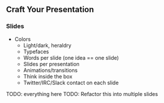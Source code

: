 ## Craft Your Presentation

### Slides

* Colors
  * Light/dark, heraldry
  * Typefaces
  * Words per slide (one idea == one slide)
  * Slides per presentation
  * Animations/transitions
  * Think inside the box
  * Twitter/IRC/Slack contact on each slide

TODO: everything here
TODO: Refactor this into multiple slides
